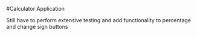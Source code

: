 #Calculator Application

Still have to perform extensive testing and add functionality to percentage and change sign buttons
